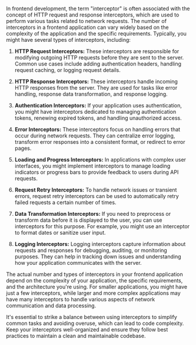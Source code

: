 In frontend development, the term "interceptor" is often associated with the concept of HTTP request and response interceptors, which are used to perform various tasks related to network requests. The number of interceptors in a frontend application can vary widely based on the complexity of the application and the specific requirements. Typically, you might have several types of interceptors, including:

1. **HTTP Request Interceptors:** These interceptors are responsible for modifying outgoing HTTP requests before they are sent to the server. Common use cases include adding authentication headers, handling request caching, or logging request details.

2. **HTTP Response Interceptors:** These interceptors handle incoming HTTP responses from the server. They are used for tasks like error handling, response data transformation, and response logging.

3. **Authentication Interceptors:** If your application uses authentication, you might have interceptors dedicated to managing authentication tokens, renewing expired tokens, and handling unauthorized access.

4. **Error Interceptors:** These interceptors focus on handling errors that occur during network requests. They can centralize error logging, transform error responses into a consistent format, or redirect to error pages.

5. **Loading and Progress Interceptors:** In applications with complex user interfaces, you might implement interceptors to manage loading indicators or progress bars to provide feedback to users during API requests.

6. **Request Retry Interceptors:** To handle network issues or transient errors, request retry interceptors can be used to automatically retry failed requests a certain number of times.

7. **Data Transformation Interceptors:** If you need to preprocess or transform data before it is displayed to the user, you can use interceptors for this purpose. For example, you might use an interceptor to format dates or sanitize user input.

8. **Logging Interceptors:** Logging interceptors capture information about requests and responses for debugging, auditing, or monitoring purposes. They can help in tracking down issues and understanding how your application communicates with the server.

The actual number and types of interceptors in your frontend application depend on the complexity of your application, the specific requirements, and the architecture you're using. For smaller applications, you might have just a few interceptors, while larger and more complex applications may have many interceptors to handle various aspects of network communication and data processing.

It's essential to strike a balance between using interceptors to simplify common tasks and avoiding overuse, which can lead to code complexity. Keep your interceptors well-organized and ensure they follow best practices to maintain a clean and maintainable codebase.
